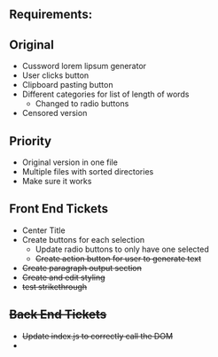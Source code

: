 ## Requirements: 
## Original
- Cussword lorem lipsum  generator 
- User clicks button
- Clipboard pasting button
- Different categories for list of length of words
	- Changed to radio buttons
- Censored version

## Priority
- Original version in one file 
- Multiple files with sorted directories
- Make sure it works

## Front End Tickets
- Center Title
- Create buttons for each selection
	- Update radio buttons to only have one selected
	- <s>Create action button for user to generate text
- <s>Create paragraph output section
- Create and edit styling
- <s>test strikethrough

## Back End Tickets
- Update index.js to correctly call the DOM
- 

